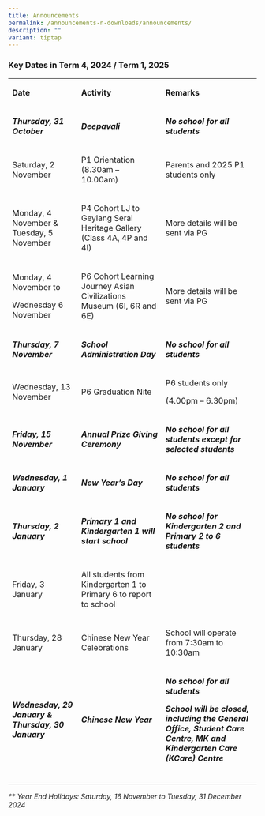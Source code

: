 ```yaml
---
title: Announcements
permalink: /announcements-n-downloads/announcements/
description: ""
variant: tiptap
---
```

<h3>Key Dates in Term 4, 2024 / Term 1, 2025</h3>
<table style="minWidth: 75px">
<colgroup>
<col>
<col>
<col>
</colgroup>
<tbody>
<tr>
<td rowspan="1" colspan="1">
<p><strong>Date</strong>
</p>
</td>
<td rowspan="1" colspan="1">
<p><strong>Activity</strong>
</p>
</td>
<td rowspan="1" colspan="1">
<p><strong>Remarks</strong>
</p>
</td>
</tr>
<tr>
<td rowspan="1" colspan="1">
<p><strong><em>Thursday, 31 October</em></strong>
</p>
</td>
<td rowspan="1" colspan="1">
<p><strong><em>Deepavali</em></strong>
</p>
</td>
<td rowspan="1" colspan="1">
<p><strong><em>No school for all students</em></strong>
</p>
</td>
</tr>
<tr>
<td rowspan="1" colspan="1">
<p>Saturday, 2 November</p>
</td>
<td rowspan="1" colspan="1">
<p>P1 Orientation (8.30am – 10.00am)</p>
</td>
<td rowspan="1" colspan="1">
<p>Parents and 2025 P1 students only</p>
</td>
</tr>
<tr>
<td rowspan="1" colspan="1">
<p>Monday, 4 November &amp; Tuesday, 5 November</p>
</td>
<td rowspan="1" colspan="1">
<p>P4 Cohort LJ to Geylang Serai Heritage Gallery (Class 4A, 4P and 4I)</p>
</td>
<td rowspan="1" colspan="1">
<p>More details will be sent via PG</p>
</td>
</tr>
<tr>
<td rowspan="1" colspan="1">
<p>Monday, 4 November to</p>
<p>Wednesday 6 November</p>
</td>
<td rowspan="1" colspan="1">
<p>P6 Cohort Learning Journey Asian Civilizations Museum (6I, 6R and 6E)</p>
</td>
<td rowspan="1" colspan="1">
<p>More details will be sent via PG</p>
</td>
</tr>
<tr>
<td rowspan="1" colspan="1">
<p><strong><em>Thursday, 7 November</em></strong>
</p>
</td>
<td rowspan="1" colspan="1">
<p><strong><em>School Administration Day</em></strong>
</p>
</td>
<td rowspan="1" colspan="1">
<p><strong><em>No school for all students</em></strong>
</p>
</td>
</tr>
<tr>
<td rowspan="1" colspan="1">
<p>Wednesday, 13 November</p>
</td>
<td rowspan="1" colspan="1">
<p>P6 Graduation Nite</p>
</td>
<td rowspan="1" colspan="1">
<p>P6 students only</p>
<p>(4.00pm – 6.30pm)</p>
</td>
</tr>
<tr>
<td rowspan="1" colspan="1">
<p><strong><em>Friday, 15 November</em></strong>
</p>
</td>
<td rowspan="1" colspan="1">
<p><strong><em>Annual Prize Giving Ceremony</em></strong>
</p>
</td>
<td rowspan="1" colspan="1">
<p><strong><em>No school for all students except for selected students</em></strong>
</p>
</td>
</tr>
<tr>
<td rowspan="1" colspan="1">
<p><strong><em>Wednesday, 1 January</em></strong>
</p>
</td>
<td rowspan="1" colspan="1">
<p><strong><em>New Year’s Day</em></strong>
</p>
</td>
<td rowspan="1" colspan="1">
<p><strong><em>No school for all students</em></strong>
</p>
</td>
</tr>
<tr>
<td rowspan="1" colspan="1">
<p><strong><em>Thursday, 2 January</em></strong>
</p>
</td>
<td rowspan="1" colspan="1">
<p><strong><em>Primary 1 and Kindergarten 1 will start school</em></strong>
</p>
</td>
<td rowspan="1" colspan="1">
<p><strong><em>No school for Kindergarten 2 and Primary 2 to 6 students</em></strong>
</p>
</td>
</tr>
<tr>
<td rowspan="1" colspan="1">
<p>Friday, 3 January</p>
</td>
<td rowspan="1" colspan="1">
<p>All students from Kindergarten 1 to Primary 6 to report to school</p>
</td>
<td rowspan="1" colspan="1">
<p></p>
</td>
</tr>
<tr>
<td rowspan="1" colspan="1">
<p>Thursday, 28 January</p>
</td>
<td rowspan="1" colspan="1">
<p>Chinese New Year Celebrations</p>
</td>
<td rowspan="1" colspan="1">
<p>School will operate from 7:30am to 10:30am</p>
</td>
</tr>
<tr>
<td rowspan="1" colspan="1">
<p><strong><em>Wednesday, 29 January &amp; Thursday, 30 January</em></strong>
</p>
</td>
<td rowspan="1" colspan="1">
<p><strong><em>Chinese New Year</em></strong>
</p>
</td>
<td rowspan="1" colspan="1">
<p><strong><em>No school for all students</em></strong>
</p>
<p><strong><em>School will be closed, including the General Office, Student Care Centre, MK and Kindergarten Care (KCare) Centre</em></strong>
</p>
</td>
</tr>
<tr>
<td rowspan="1" colspan="1">
<p></p>
</td>
<td rowspan="1" colspan="1">
<p></p>
</td>
<td rowspan="1" colspan="1">
<p></p>
</td>
</tr>
</tbody>
</table>
<p><em>** Year End Holidays: Saturday, 16 November to Tuesday, 31 December 2024</em>
</p>
<p></p>